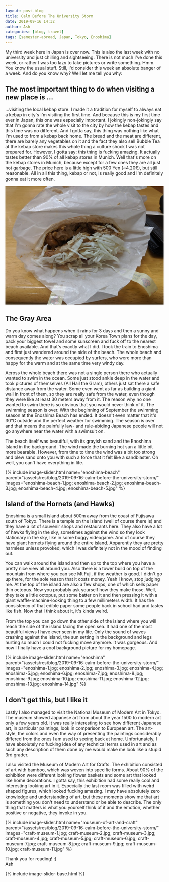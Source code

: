 ```yaml
---
layout: post-blog
title: Calm Before The University Storm
date: 2019-09-16 14:32
author: Ash
categories: [blog, travel]
tags: [semester-abroad, Japan, Tokyo, Enoshima]
---
```


My third week here in Japan is over now. This is also the last week with no university and just chilling and sightseeing. There is not much I've done this week, or rather I was too lazy to take pictures or write something. Hmm. You know the usual stuff. Still, I'd consider this week an absolute banger of a week. And do you know why? Well let me tell you why:

## The most important thing to do when visiting a new place is ...

...visiting the local kebap store. I made it a tradition for myself to always eat a kebap in city's I'm visiting the first time. And because this is my first time ever in Japan, this one was especially important. I jokingly non-jokingly say that I'm gonna rate the whole visit to the city by how the kebap tastes and this time was no different. And I gotta say, this thing was nothing like what I'm used to from a kebap back home. The bread and the meat are different, there are barely any vegetables on it and the fact they also sell Bubble Tea at the kebap store makes this whole thing a culture shock I was not prepared for. However, I gotta say: this thing is fucking amazing. It actually tastes better than 90% of all kebap stores in Munich. Well that's more on the kebap stores in Munich, because except for a few ones they are all just hot garbage. The price here is a little high with 500 Yen (~4.20€), but still reasonable. All in all this thing, kebap or not, is really good and I'm definitely gonna eat it more often.

![kebap](/assets/res/blog/2019-09-16-calm-before-the-university-storm/kebap.jpg)

## The Gray Area

Do you know what happens when it rains for 3 days and then a sunny and warm day comes along? You scrap all your Korea Town plans for the day, pack your biggest towel and some sunscreen and fuck off to the nearest beach available. And that's exactly what I did. I took the train to Enoshima and first just wandered around the side of the beach. The whole beach and consequently the water was occupied by surfers, who were more than happy for the warm and at the same time very windy day.

Across the whole beach there was not a single person there who actually wanted to swim in the ocean. Some just stood ankle deep in the water and took pictures of themselves (All Hail the Gram), others just sat there a safe distance away from the water. Some even went as far as building a giant wall in front of them, so they are really safe from the water, even though they were like at least 30 meters away from it. The reason why no one wanted to swim there is so obvious that you would never think of it. The swimming season is over. With the beginning of September the swimming season at the Enoshima Beach has ended. It doesn't even matter that it's 30°C outside and the perfect weather for swimming. The season is over and that means the painfully law- and rule-abiding Japanese people will not go anywhere near the water with a swimsuit on.

The beach itself was beautiful, with its grayish sand and the Enoshima Island in the background. The wind made the burning hot sun a little bit more bearable. However, from time to time the wind was a bit too strong and blew sand onto you with such a force that it felt like a sandblaster. Oh well, you can't have everything in life.

{% include image-slider.html name="enoshima-beach" parent="/assets/res/blog/2019-09-16-calm-before-the-university-storm/" images="enoshima-beach-1.jpg; enoshima-beach-2.jpg; enoshima-beach-3.jpg; enoshima-beach-4.jpg; enoshima-beach-5.jpg" %}

## Island of the Hornets (and Hawks)

Enoshima is a small island about 500m away from the coast of Fujisawa south of Tokyo. There is a temple on the island (well of course there is) and they have a lot of souvenir shops and restaurants here. They also have a lot of hawks flying in the sky, sometimes against the wind so they look stationary in the sky, like in some buggy videogame. And of course they have giant hornets flying around the entire island. Apparently they are pretty harmless unless provoked, which I was definitely not in the mood of finding out.

You can walk around the island and then up to the top where you have a pretty nice view all around you. Also there is a tower build on top of the mountain from where you can see Mt Fuji, if the weather is good. I didn't go up there, for the sole reason that it costs money. Yeah I know, stop judging me. At the top of the island are also a few shops, one of which sells paper thin octopus. Now you probably ask yourself how they make those. Well, they take a little octopus, put some batter on it and then pressing it with a giant waffle-machine-looking thing to a few millimeters width. It has the consistency of that edible paper some people back in school had and tastes like fish. Now that I think about it, it's kinda weird.

From the top you can go down the other side of the island where you will reach the side of the island facing the open sea. It had one of the most beautiful views I have ever seen in my life. Only the sound of waves crashing against the island, the sun setting in the background and legs hurting so much I could not fucking move anymore. It was gorgeous. And now I finally have a cool background picture for my homepage.

{% include image-slider.html name="enoshima" parent="/assets/res/blog/2019-09-16-calm-before-the-university-storm/" images="enoshima-1.jpg; enoshima-2.jpg; enoshima-3.jpg; enoshima-4.jpg; enoshima-5.jpg; enoshima-6.jpg; enoshima-7.jpg; enoshima-8.jpg; enoshima-9.jpg; enoshima-10.jpg; enoshima-11.jpg; enoshima-12.jpg; enoshima-13.jpg; enoshima-14.jpg" %}

## I don't get this, but I like it

Lastly I also managed to visit the National Museum of Modern Art in Tokyo. The museum showed Japanese art from about the year 1500 to modern art only a few years old. It was really interesting to see how different Japanese art, in particular paintings, look in comparison to European art. The art-style, the colors and even the way of presenting the paintings considerably differed from the ones I am used to seeing back at home. Unfortunately, I have absolutely no fucking idea of any technical terms used in art and as such any description of them done by me would make me look like a stupid 3rd grader.

I also visited the Museum of Modern Art for Crafts. The exhibition consisted of art with bamboo, which was woven into specific forms. About 90% of the exhibition were different looking flower baskets and some art that looked like home decorations. I gotta say, this exhibition had some really cool and interesting looking art in it. Especially the last room was filled with weird shaped figures, which looked fucking amazing. I may have absolutely zero knowledge and understanding of art, but these moments show me that art is something you don't need to understand or be able to describe. The only thing that matters is what you yourself think of it and the emotion, whether positive or negative, they invoke in you.

{% include image-slider.html name="museum-of-art-and-craft" parent="/assets/res/blog/2019-09-16-calm-before-the-university-storm/" images="craft-museum-1.jpg; craft-museum-2.jpg; craft-museum-3.jpg; craft-museum-4.jpg; craft-museum-5.jpg; craft-museum-6.jpg; craft-museum-7.jpg; craft-museum-8.jpg; craft-museum-9.jpg; craft-museum-10.jpg; craft-museum-11.jpg" %}

Thank you for reading! :)  
Ash

{% include image-slider-base.html %}
